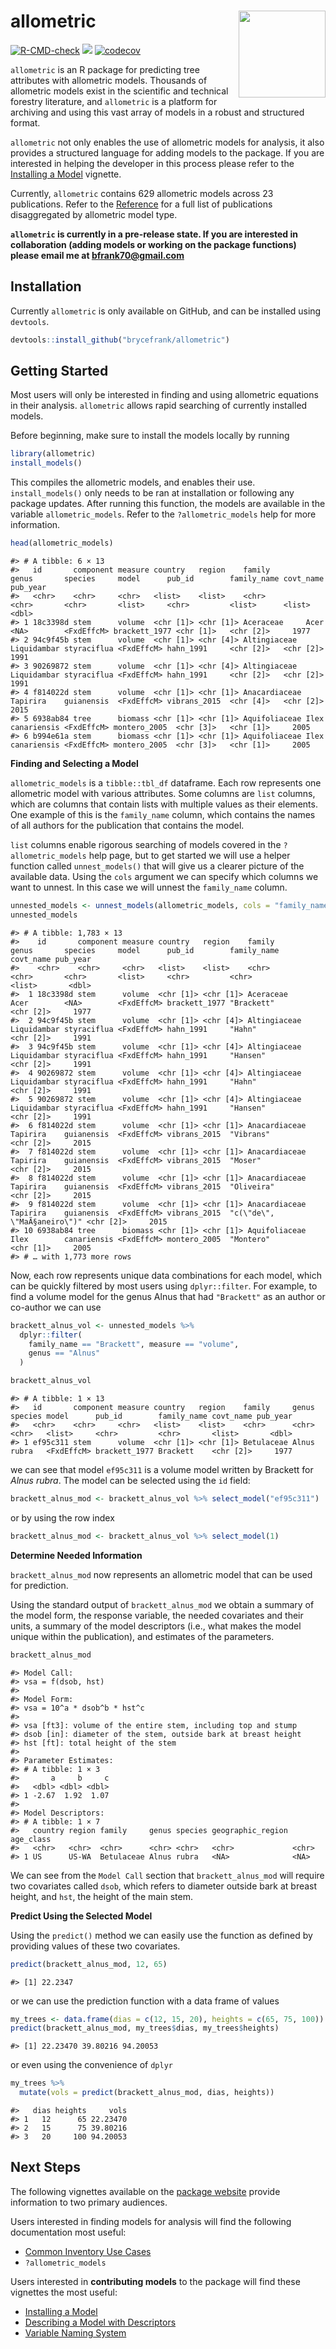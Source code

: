 
# allometric <a href="https://brycefrank.com/allometric/"><img src='man/figures/logo.png' align="right" height="139"/></a>

<!-- badges: start -->

[![R-CMD-check](https://github.com/brycefrank/allometric/actions/workflows/check-standard.yaml/badge.svg)](https://github.com/brycefrank/allometric/actions/workflows/check-standard.yaml)
[![](https://img.shields.io/badge/devel%20version-1.0.0-blue.svg)](https://github.com/brycefrank/allometric)
[![codecov](https://codecov.io/gh/brycefrank/allometric/branch/master/graph/badge.svg?token=3V5KUFMO2X)](https://codecov.io/gh/brycefrank/allometric)
<!-- badges: end -->

`allometric` is an R package for predicting tree attributes with
allometric models. Thousands of allometric models exist in the
scientific and technical forestry literature, and `allometric` is a
platform for archiving and using this vast array of models in a robust
and structured format.

`allometric` not only enables the use of allometric models for analysis,
it also provides a structured language for adding models to the package.
If you are interested in helping the developer in this process please
refer to the [Installing a
Model](https://brycefrank.com/allometric/articles/installing_a_model.html)
vignette.

Currently, `allometric` contains 629 allometric models across 23
publications. Refer to the
[Reference](https://brycefrank.com/allometric/reference/index.html) for
a full list of publications disaggregated by allometric model type.

**`allometric` is currently in a pre-release state. If you are
interested in collaboration (adding models or working on the package
functions) please email me at <bfrank70@gmail.com>**

## Installation

Currently `allometric` is only available on GitHub, and can be installed
using `devtools`.

``` r
devtools::install_github("brycefrank/allometric")
```

## Getting Started

Most users will only be interested in finding and using allometric
equations in their analysis. `allometric` allows rapid searching of
currently installed models.

Before beginning, make sure to install the models locally by running

``` r
library(allometric)
install_models()
```

This compiles the allometric models, and enables their use.
`install_models()` only needs to be ran at installation or following any
package updates. After running this function, the models are available
in the variable `allometric_models`. Refer to the `?allometric_models`
help for more information.

``` r
head(allometric_models)
```

    #> # A tibble: 6 × 13
    #>   id       component measure country   region    family        genus       species     model      pub_id        family_name covt_name pub_year
    #>   <chr>    <chr>     <chr>   <list>    <list>    <chr>         <chr>       <chr>       <list>     <chr>         <list>      <list>       <dbl>
    #> 1 18c3398d stem      volume  <chr [1]> <chr [1]> Aceraceae     Acer        <NA>        <FxdEffcM> brackett_1977 <chr [1]>   <chr [2]>     1977
    #> 2 94c9f45b stem      volume  <chr [1]> <chr [4]> Altingiaceae  Liquidambar styraciflua <FxdEffcM> hahn_1991     <chr [2]>   <chr [2]>     1991
    #> 3 90269872 stem      volume  <chr [1]> <chr [4]> Altingiaceae  Liquidambar styraciflua <FxdEffcM> hahn_1991     <chr [2]>   <chr [2]>     1991
    #> 4 f814022d stem      volume  <chr [1]> <chr [1]> Anacardiaceae Tapirira    guianensis  <FxdEffcM> vibrans_2015  <chr [4]>   <chr [2]>     2015
    #> 5 6938ab84 tree      biomass <chr [1]> <chr [1]> Aquifoliaceae Ilex        canariensis <FxdEffcM> montero_2005  <chr [3]>   <chr [1]>     2005
    #> 6 b994e61a stem      biomass <chr [1]> <chr [1]> Aquifoliaceae Ilex        canariensis <FxdEffcM> montero_2005  <chr [3]>   <chr [1]>     2005

**Finding and Selecting a Model**

`allometric_models` is a `tibble::tbl_df` dataframe. Each row represents
one allometric model with various attributes. Some columns are `list`
columns, which are columns that contain lists with multiple values as
their elements. One example of this is the `family_name` column, which
contains the names of all authors for the publication that contains the
model.

`list` columns enable rigorous searching of models covered in the
`?allometric_models` help page, but to get started we will use a helper
function called `unnest_models()` that will give us a clearer picture of
the available data. Using the `cols` argument we can specify which
columns we want to unnest. In this case we will unnest the `family_name`
column.

``` r
unnested_models <- unnest_models(allometric_models, cols = "family_name")
unnested_models
```

    #> # A tibble: 1,783 × 13
    #>    id       component measure country   region    family        genus       species     model      pub_id        family_name                 covt_name pub_year
    #>    <chr>    <chr>     <chr>   <list>    <list>    <chr>         <chr>       <chr>       <list>     <chr>         <chr>                       <list>       <dbl>
    #>  1 18c3398d stem      volume  <chr [1]> <chr [1]> Aceraceae     Acer        <NA>        <FxdEffcM> brackett_1977 "Brackett"                  <chr [2]>     1977
    #>  2 94c9f45b stem      volume  <chr [1]> <chr [4]> Altingiaceae  Liquidambar styraciflua <FxdEffcM> hahn_1991     "Hahn"                      <chr [2]>     1991
    #>  3 94c9f45b stem      volume  <chr [1]> <chr [4]> Altingiaceae  Liquidambar styraciflua <FxdEffcM> hahn_1991     "Hansen"                    <chr [2]>     1991
    #>  4 90269872 stem      volume  <chr [1]> <chr [4]> Altingiaceae  Liquidambar styraciflua <FxdEffcM> hahn_1991     "Hahn"                      <chr [2]>     1991
    #>  5 90269872 stem      volume  <chr [1]> <chr [4]> Altingiaceae  Liquidambar styraciflua <FxdEffcM> hahn_1991     "Hansen"                    <chr [2]>     1991
    #>  6 f814022d stem      volume  <chr [1]> <chr [1]> Anacardiaceae Tapirira    guianensis  <FxdEffcM> vibrans_2015  "Vibrans"                   <chr [2]>     2015
    #>  7 f814022d stem      volume  <chr [1]> <chr [1]> Anacardiaceae Tapirira    guianensis  <FxdEffcM> vibrans_2015  "Moser"                     <chr [2]>     2015
    #>  8 f814022d stem      volume  <chr [1]> <chr [1]> Anacardiaceae Tapirira    guianensis  <FxdEffcM> vibrans_2015  "Oliveira"                  <chr [2]>     2015
    #>  9 f814022d stem      volume  <chr [1]> <chr [1]> Anacardiaceae Tapirira    guianensis  <FxdEffcM> vibrans_2015  "c(\"de\", \"MaÃ§aneiro\")" <chr [2]>     2015
    #> 10 6938ab84 tree      biomass <chr [1]> <chr [1]> Aquifoliaceae Ilex        canariensis <FxdEffcM> montero_2005  "Montero"                   <chr [1]>     2005
    #> # … with 1,773 more rows

Now, each row represents unique data combinations for each model, which
can be quickly filtered by most users using `dplyr::filter`. For
example, to find a volume model for the genus Alnus that had
`"Brackett"` as an author or co-author we can use

``` r
brackett_alnus_vol <- unnested_models %>%
  dplyr::filter(
    family_name == "Brackett", measure == "volume",
    genus == "Alnus"
  )

brackett_alnus_vol
```

    #> # A tibble: 1 × 13
    #>   id       component measure country   region    family     genus species model      pub_id        family_name covt_name pub_year
    #>   <chr>    <chr>     <chr>   <list>    <list>    <chr>      <chr> <chr>   <list>     <chr>         <chr>       <list>       <dbl>
    #> 1 ef95c311 stem      volume  <chr [1]> <chr [1]> Betulaceae Alnus rubra   <FxdEffcM> brackett_1977 Brackett    <chr [2]>     1977

we can see that model `ef95c311` is a volume model written by Brackett
for *Alnus rubra*. The model can be selected using the `id` field:

``` r
brackett_alnus_mod <- brackett_alnus_vol %>% select_model("ef95c311")
```

or by using the row index

``` r
brackett_alnus_mod <- brackett_alnus_vol %>% select_model(1)
```

**Determine Needed Information**

`brackett_alnus_mod` now represents an allometric model that can be used
for prediction.

Using the standard output of `brackett_alnus_mod` we obtain a summary of
the model form, the response variable, the needed covariates and their
units, a summary of the model descriptors (i.e., what makes the model
unique within the publication), and estimates of the parameters.

``` r
brackett_alnus_mod
```

    #> Model Call: 
    #> vsa = f(dsob, hst) 
    #>  
    #> Model Form: 
    #> vsa = 10^a * dsob^b * hst^c 
    #>  
    #> vsa [ft3]: volume of the entire stem, including top and stump
    #> dsob [in]: diameter of the stem, outside bark at breast height
    #> hst [ft]: total height of the stem
    #> 
    #> Parameter Estimates: 
    #> # A tibble: 1 × 3
    #>       a     b     c
    #>   <dbl> <dbl> <dbl>
    #> 1 -2.67  1.92  1.07
    #> 
    #> Model Descriptors: 
    #> # A tibble: 1 × 7
    #>   country region family     genus species geographic_region age_class
    #>   <chr>   <chr>  <chr>      <chr> <chr>   <chr>             <chr>    
    #> 1 US      US-WA  Betulaceae Alnus rubra   <NA>              <NA>

We can see from the `Model Call` section that `brackett_alnus_mod` will
require two covariates called `dsob`, which refers to diameter outside
bark at breast height, and `hst`, the height of the main stem.

**Predict Using the Selected Model**

Using the `predict()` method we can easily use the function as defined
by providing values of these two covariates.

``` r
predict(brackett_alnus_mod, 12, 65)
```

    #> [1] 22.2347

or we can use the prediction function with a data frame of values

``` r
my_trees <- data.frame(dias = c(12, 15, 20), heights = c(65, 75, 100))
predict(brackett_alnus_mod, my_trees$dias, my_trees$heights)
```

    #> [1] 22.23470 39.80216 94.20053

or even using the convenience of `dplyr`

``` r
my_trees %>%
  mutate(vols = predict(brackett_alnus_mod, dias, heights))
```

    #>   dias heights     vols
    #> 1   12      65 22.23470
    #> 2   15      75 39.80216
    #> 3   20     100 94.20053

## Next Steps

The following vignettes available on the [package
website](https://brycefrank.com/allometric/index.html) provide
information to two primary audiences.

Users interested in finding models for analysis will find the following
documentation most useful:

- [Common Inventory Use
  Cases](https://brycefrank.com/allometric/articles/inventory_example.html)
- `?allometric_models`

Users interested in **contributing models** to the package will find
these vignettes the most useful:

- [Installing a
  Model](https://brycefrank.com/allometric/articles/installing_a_model.html)
- [Describing a Model with
  Descriptors](https://brycefrank.com/allometric/articles/descriptors.html)
- [Variable Naming
  System](https://brycefrank.com/allometric/articles/variable_naming_system.html)
